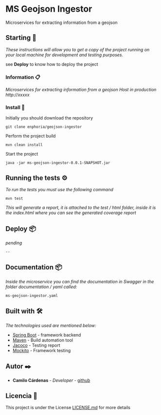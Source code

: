 # MS Geojson Ingestor

Microservices for extracting information from a geojson

## Starting 🚀

_These instructions will allow you to get a copy of the project running on your local machine for development and testing purposes._

see **Deploy** to know how to deploy the project


### Information 📋

_Microservices for extracting information from a geojson_
_Host in production http://xxxxx_


### Install 🔧

Initially you should download the repository

```
git clone enphoria/geojson-ingestor
```

Perform the project build

```
mvn clean install
```

Start the project

```
java -jar ms-geojson-ingestor-0.0.1-SNAPSHOT.jar
```

## Running the tests ⚙️

_To run the tests you must use the following command_

```
mvn test
```
_This will generate a report, it is attached to the test / html folder, inside it is the index.html where you can see the generated coverage report_

## Deploy 📦

_pending_

```
--
```

## Documentation 📦

_Inside the microservice you can find the documentation in Swagger in the folder documentation / yaml called:_

```
ms-geojson-ingestor.yaml
```

## Built with 🛠️

_The technologies used are mentioned below:_

* [Spring Boot](https://spring.io/projects/spring-boot) - framework backend
* [Maven](https://maven.apache.org/) - Build automation tool
* [Jacoco](https://www.eclemma.org/jacoco/) - Testing report
* [Mockito](https://site.mockito.org/) - Framework testing


## Autor ✒️

* **Camilo Cárdenas** - *Developer* - [github](https://github.com/kmilo95)

## Licencia 📄

This project is under the License  [LICENSE.md](LICENSE.md) for more details